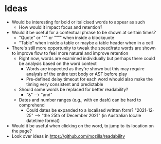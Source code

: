 # Ideas

- Would be interesting for bold or italicised words to appear as such
  - How would it impact focus and retention?
- Would it be useful for a contextual phrase to be shown at certain times?
  - "Quote" or "“" or "“”" when inside a blockquote
  - "Table" when inside a table or maybe a table header when in a cell
- There's still more opportunity to tweak the speed/rate words are shown to improve flow to feel more natural and improve retention
  - Right now, words are examined individually but perhaps there could be analysis based on the word context
    - Words are inspected as they're shown but this may require analysis of the entire text body or AST before play
    - Pre-defined delay timeout for each word whould also make the timing very consistent and predictable
  - Should some words be replaced for better readability?
    - "&" --> "and"
  - Dates and number ranges (e.g., with en dash) can be hard to comprehend
    - Could dates be expanded to a localised written form? "2021-12-25" --> "the 25th of December 2021" (in Australian locale datetime format)
- Would it be useful when clicking on the word, to jump to its location on the page?
- Look over ideas in <https://github.com/mozilla/readability>
